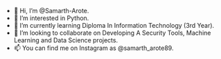 - 👋 Hi, I’m @Samarth-Arote.
- 👀 I’m interested in Python. 
- 🌱 I’m currently learning Diploma In Information Technology (3rd Year).
- 💞️ I’m looking to collaborate on Developing A Security Tools, Machine Learning and Data Science projects.
- 📫 You can find me on Instagram as @samarth_arote89.

<!---
Samarth-Arote/Samarth-Arote is a ✨ special ✨ repository because its `README.md` (this file) appears on your GitHub profile.
You can click the Preview link to take a look at your changes.
--->
